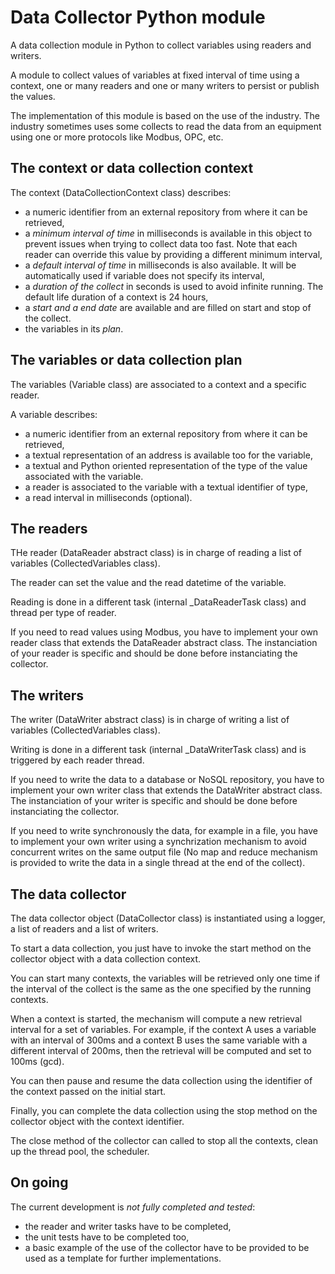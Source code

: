 # Data Collector Python module
A data collection module in Python to collect variables using readers and writers.

A module to collect values of variables at fixed interval of time using a context, one or many readers and one or many writers to persist or publish the values.

The implementation of this module is based on the use of the industry. The industry sometimes uses some collects to read the data from an equipment using one or more protocols like Modbus, OPC, etc.

## The context or data collection context

The context (DataCollectionContext class) describes:
- a numeric identifier from an external repository from where it can be retrieved,
- a *minimum interval of time* in milliseconds is available in this object to prevent issues when trying to collect data too fast. Note that each reader can override this value by providing a different minimum interval,
- a *default interval of time* in milliseconds is also available. It will be automatically used if variable does not specify its interval,
- a *duration of the collect* in seconds is used to avoid infinite running. The default life duration of a context is 24 hours,
- a *start and a end date* are available and are filled on start and stop of the collect.
- the variables in its *plan*.

## The variables or data collection plan

The variables (Variable class) are associated to a context and a specific reader.

A variable describes:
- a numeric identifier from an external repository from where it can be retrieved,
- a textual representation of an address is available too for the variable,
- a textual and Python oriented representation of the type of the value associated with the variable.
- a reader is associated to the variable with a textual identifier of type,
- a read interval in milliseconds (optional).

## The readers

THe reader (DataReader abstract class) is in charge of reading a list of variables (CollectedVariables class).

The reader can set the value and the read datetime of the variable.

Reading is done in a different task (internal _DataReaderTask class) and thread per type of reader.

If you need to read values using Modbus, you have to implement your own reader class that extends the DataReader abstract class. The instanciation of your reader is specific and should be done before instanciating the collector.

## The writers

The writer (DataWriter abstract class) is in charge of writing a list of variables (CollectedVariables class).

Writing is done in a different task (internal _DataWriterTask class) and is triggered by each reader thread.

If you need to write the data to a database or NoSQL repository, you have to implement your own writer class that extends the DataWriter abstract class. The instanciation of your writer is specific and should be done before instanciating the collector.

If you need to write synchronously the data, for example in a file, you have to implement your own writer using a synchrization mechanism to avoid concurrent writes on the same output file (No map and reduce mechanism is provided to write  the data in a single thread at the end of the collect).

## The data collector

The data collector object (DataCollector class) is instantiated using a logger, a list of readers and a list of writers.

To start a data collection, you just have to invoke the start method on the collector object with a data collection context. 

You can start many contexts, the variables will be retrieved only one time if the interval of the collect is the same as the one specified by the running contexts. 

When a context is started, the mechanism will compute a new retrieval interval for a set of variables. For example, if the context A uses a variable with an interval of 300ms and a context B uses the same variable with a different interval of 200ms, then the retrieval will be computed and set to 100ms (gcd).

You can then pause and resume the data collection using the identifier of the context passed on the initial start.

Finally, you can complete the data collection using the stop method on the collector object with the context identifier.

The close method of the collector can called to stop all the contexts, clean up the thread pool, the scheduler.

## On going

The current development is *not fully completed and tested*:
- the reader and writer tasks have to be completed,
- the unit tests have to be completed too,
- a basic example of the use of the collector have to be provided to be used as a template for further implementations.
